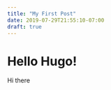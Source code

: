 ```yaml
---
title: "My First Post"
date: 2019-07-29T21:55:10-07:00
draft: true
---
```


<h1>Hello Hugo!</h1>
<div>Hi there</div>